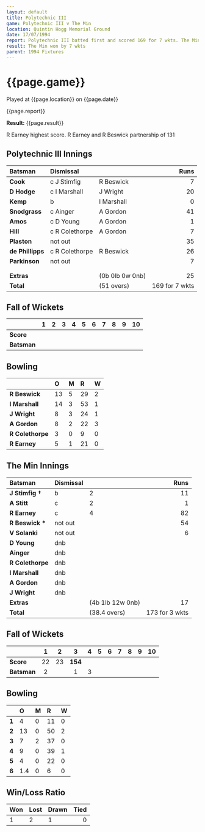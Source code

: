 ```yaml
---
layout: default
title: Polytechnic III
game: Polytechnic III v The Min
location: Quintin Hogg Memorial Ground
date: 17/07/1994
report: Polytechnic III batted first and scored 169 for 7 wkts. The Min replied with 173 for 3 wkts
result: The Min won by 7 wkts
parent: 1994 Fixtures
---
```


# {{page.game}}

Played at {{page.location}} on {{page.date}}

{{page.report}}

**Result:** {{page.result}}

R Earney highest score. R Earney and R Beswick partnership of 131

## Polytechnic III Innings

| Batsman | Dismissal |  | Runs |
|:---|:---|---|---:|
| **Cook** | c J Stimfig | R Beswick | 7 |
| **D Hodge** | c I Marshall | J Wright | 20 |
| **Kemp** | b | I Marshall | 0 |
| **Snodgrass** | c Ainger | A Gordon | 41 |
| **Amos** | c D Young | A Gordon | 1 |
| **Hill** | c R Colethorpe | A Gordon | 7 |
| **Plaston** | not out |  | 35 |
| **de Phillipps** | c R Colethorpe | R Beswick | 26 |
| **Parkinson** | not out |  | 7 |
|  |  |  |  |
|  |  |  |  |
| **Extras** | | (0b 0lb 0w 0nb) | 25 |
| **Total** | | (51 overs) | 169 for 7 wkts |

## Fall of Wickets

| | 1 | 2 | 3 | 4 | 5 | 6 | 7 | 8 | 9 | 10 |
|---|:---:|:---:|:---:|:---:|:---:|:---:|:---:|:---:|:---:|:---:|
| **Score** |  |  |  |  |  |  |  |  |  |  |
| **Batsman** |  |  |  |  |  |  |  |  |  |  |

## Bowling

| | O | M | R | W |
|---|:---|:---|:---|:---|
| **R Beswick** | 13 | 5 | 29 | 2 |
| **I Marshall** | 14 | 3 | 53 | 1 |
| **J Wright** | 8 | 3 | 24 | 1 |
| **A Gordon** | 8 | 2 | 22 | 3 |
| **R Colethorpe** | 3 | 0 | 9 | 0 |
| **R Earney** | 5 | 1 | 21 | 0 |

## The Min Innings

| Batsman | Dismissal |  | Runs |
|:---|:---|---|---:|
| **J Stimfig &#8224;** | b | 2 | 11 |
| **A Stitt** | c | 2 | 1 |
| **R Earney** | c | 4 | 82 |
| **R Beswick &#42;** | not out |  | 54 |
| **V Solanki** | not out |  | 6 |
| **D Young** | dnb |  |  |
| **Ainger** | dnb |  |  |
| **R Colethorpe** | dnb |  |  |
| **I Marshall** | dnb |  |  |
| **A Gordon** | dnb |  |  |
| **J Wright** | dnb |  |  |
| **Extras** | | (4b 1lb 12w 0nb) | 17 |
| **Total** | | (38.4 overs) | 173 for 3 wkts |

## Fall of Wickets

| | 1 | 2 | 3 | 4 | 5 | 6 | 7 | 8 | 9 | 10 |
|---|:---:|:---:|:---:|:---:|:---:|:---:|:---:|:---:|:---:|:---:|
| **Score** | 22 | 23 | **154** |  |  |  |  |  |  |  |
| **Batsman** | 2 |  | 1 | 3 |  |  |  |  |  |  |

## Bowling

| | O | M | R | W |
|---|:---|:---|:---|:---|
| **1** | 4 | 0 | 11 | 0 |
| **2** | 13 | 0 | 50 | 2 |
| **3** | 7 | 2 | 37 | 0 |
| **4** | 9 | 0 | 39 | 1 |
| **5** | 4 | 0 | 22 | 0 |
| **6** | 1.4 | 0 | 6 | 0 |

## Win/Loss Ratio

| Won | Lost | Drawn | Tied |
|:---|:---|:---|---:|
| 1 | 2 | 1 | 0 |